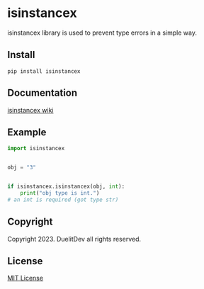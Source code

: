 # isinstancex
isinstancex library is used to prevent type errors in a simple way.  
## Install
`pip install isinstancex`  
## Documentation
[isinstancex wiki](https://github.com/DuelitDev/isinstancex/wiki)  
## Example
```python
import isinstancex


obj = "3"


if isinstancex.isinstancex(obj, int):
    print("obj type is int.")
# an int is required (got type str)
```   
## Copyright
Copyright 2023. DuelitDev all rights reserved.  
## License
[MIT License](https://github.com/DuelitDev/isinstancex/blob/main/LICENSE)   

